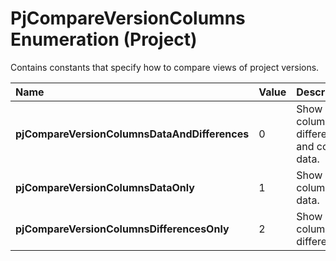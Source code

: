 
# PjCompareVersionColumns Enumeration (Project)

Contains constants that specify how to compare views of project versions.



|**Name**|**Value**|**Description**|
|:-----|:-----|:-----|
| **pjCompareVersionColumnsDataAndDifferences**|0|Show both column differences and column data.|
| **pjCompareVersionColumnsDataOnly**|1|Show only column data.|
| **pjCompareVersionColumnsDifferencesOnly**|2|Show only column differences.|
